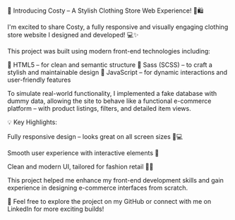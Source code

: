 🎉 Introducing Costy – A Stylish Clothing Store Web Experience! 👗🛍️

I'm excited to share Costy, a fully responsive and visually engaging clothing store website I designed and developed! 💻✨

This project was built using modern front-end technologies including:

🔹 HTML5 – for clean and semantic structure
🔹 Sass (SCSS) – to craft a stylish and maintainable design
🔹 JavaScript – for dynamic interactions and user-friendly features

To simulate real-world functionality, I implemented a fake database with dummy data, allowing the site to behave like a functional e-commerce platform – with product listings, filters, and detailed item views.

💡 Key Highlights:

Fully responsive design – looks great on all screen sizes 📱💻

Smooth user experience with interactive elements 🔄

Clean and modern UI, tailored for fashion retail 🎨🧥

This project helped me enhance my front-end development skills and gain experience in designing e-commerce interfaces from scratch.

🚀 Feel free to explore the project on my GitHub or connect with me on LinkedIn for more exciting builds!
